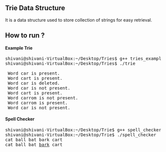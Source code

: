 
## Trie Data Structure

It is a data structure used to store collection of strings for easy retrieval.

## How to run ?

#### Example Trie
<pre>
shivani@shivani-VirtualBox:~/Desktop/Tries$ g++ tries_example.cpp tries.cpp -o trie
shivani@shivani-VirtualBox:~/Desktop/Tries$ ./trie 

 Word car is present.
 Word cart is present.
 Word car is deleted.
 Word car is not present.
 Word cart is present.
 Word carrom is not present.
 Word carrom is present.
 Word car is not present.
</pre>

#### Spell Checker
<pre>
shivani@shivani-VirtualBox:~/Desktop/Trie$ g++ spell_checker.cpp tries.cpp -o spell_checker
shivani@shivani-VirtualBox:~/Desktop/Trie$ ./spell_checker 
cat ball bat bark cart
cat ball bat <ins>bark</ins> cart
</pre>

